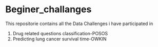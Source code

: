 # Beginer_challanges
This repositorie contains all the Data Challenges i have participated in 
1. Drug related questions classification-POSOS
2. Predicting lung cancer survival time-OWKIN
